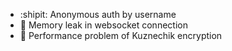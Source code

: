 
* :shipit: Anonymous auth by username 
* :bug: Memory leak in websocket connection
* :rocket: Performance problem of Kuznechik encryption